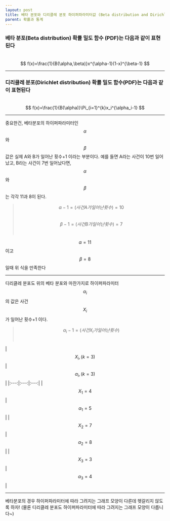 ```yaml
---
layout: post
title: 베타 분포와 디리클레 분포 하이퍼파라미터값 (Beta distribution and Dirichlet distribution hyperparameter)
parent: 확률과 통계
---
```

### 베타 분포(Beta distribution) 확률 밀도 함수 (PDF)는 다음과 같이 표현된다 <br><br>
$$ 
    f(x)=\frac{1}{B(\alpha,\beta)}x^{\alpha-1}(1-x)^{\beta-1}
$$
- - -
### 디리클레 분포(Dirichlet distribution) 확률 밀도 함수(PDF)는 다음과 같이 표현된다 <br><br> 
$$ 
    f(x)=\frac{1}{B(\alpha)}\Pi_{i=1}^{k}x_i^{\alpha_i-1}
$$
- - -
중요한건, 베타분포의 하이퍼파라미터인 $$\alpha$$와 $$\beta$$값은 실제 A와 B가 일어난 횟수+1 이라는 부분이다. 예를 들면 A라는 사건이 10번 일어났고, B라는 사건이 7번 일어났다면, $$\alpha$$와 $$\beta$$는 각각 11과 8이 된다. <br>

> $$\alpha - 1 = (사건 A가 일어난 횟수) = 10$$ <br>
> $$\beta - 1 = (사건 B가 일어난 횟수) = 7$$ <br>

$$\alpha=11$$이고 $$\beta=8$$일때 위 식을 만족한다 <br> 
- - -
디리클레 분포도 위의 베타 분포와 마찬가지로 하이퍼파라미터 $$\alpha_i$$의 값은 사건 $$X_i$$가 일어난 횟수+1 이다. <br>

> $$\alpha_i - 1 = (사건 X_i가 일어난 횟수)$$ <br>

|$$X_i, (k=3)$$|$$\alpha_i, (k=3)$$|
|:---:|:---:|:---:|
|$$X_1 = 4$$|$$\alpha_1 = 5$$|
|$$X_2 = 7$$|$$\alpha_2 = 8$$|
|$$X_3 = 3$$|$$\alpha_3 = 4$$|

- - -
베타분포의 경우 하이퍼파라미터에 따라 그려지는 그래프 모양이 다른데 헷갈리지 않도록 하자! (물론 디리클레 분포도 하이퍼파라미터에 따라 그려지는 그래프 모양이 다릅니다~)


